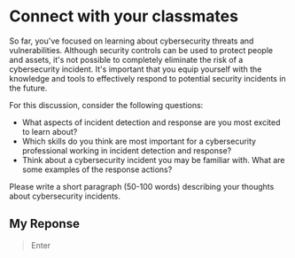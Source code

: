 # Connect with your classmates
So far, you've focused on learning about cybersecurity threats and vulnerabilities. Although security controls can be used to protect people and assets, it's not possible to completely eliminate the risk of a cybersecurity incident. It's important that you equip yourself with the knowledge and tools to effectively respond to potential security incidents in the future.

For this discussion, consider the following questions:

- What aspects of incident detection and response are you most excited to learn about?
- Which skills do you think are most important for a cybersecurity professional working in incident detection and response?
- Think about a cybersecurity incident you may be familiar with. What are some examples of the response actions?

Please write a short paragraph (50-100 words) describing your thoughts about cybersecurity incidents. 

## My Reponse
> Enter
